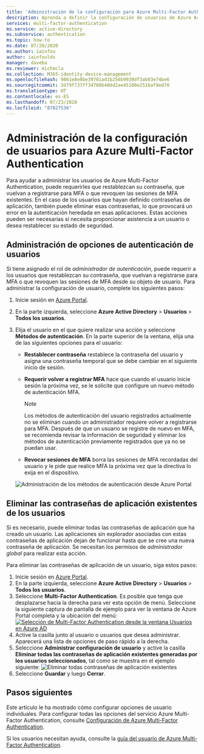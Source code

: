 ```yaml
---
title: 'Administración de la configuración para Azure Multi-Factor Authentication: Azure Active Directory'
description: Aprenda a definir la configuración de usuarios de Azure Active Directory para Azure Multi-Factor Authentication
services: multi-factor-authentication
ms.service: active-directory
ms.subservice: authentication
ms.topic: how-to
ms.date: 07/20/2020
ms.author: iainfou
author: iainfoulds
manager: daveba
ms.reviewer: michmcla
ms.collection: M365-identity-device-management
ms.openlocfilehash: 9861e8e8be39781ad1b256b9939df3ab03e74be6
ms.sourcegitcommit: 3d79f737ff34708b48dd2ae45100e2516af9ed78
ms.translationtype: HT
ms.contentlocale: es-ES
ms.lasthandoff: 07/23/2020
ms.locfileid: "87027536"
---
```

# <a name="manage-user-settings-for-azure-multi-factor-authentication"></a>Administración de la configuración de usuarios para Azure Multi-Factor Authentication

Para ayudar a administrar los usuarios de Azure Multi-Factor Authentication, puede requerirles que restablezcan su contraseña, que vuelvan a registrarse para MFA o que revoquen las sesiones de MFA existentes. En el caso de los usuarios que hayan definido contraseñas de aplicación, también puede eliminar esas contraseñas, lo que provocará un error en la autenticación heredada en esas aplicaciones. Estas acciones pueden ser necesarias si necesita proporcionar asistencia a un usuario o desea restablecer su estado de seguridad.

## <a name="manage-user-authentication-options"></a>Administración de opciones de autenticación de usuarios

Si tiene asignado el rol de *administrador de autenticación*, puede requerir a los usuarios que restablezcan su contraseña, que vuelvan a registrarse para MFA o que revoquen las sesiones de MFA desde su objeto de usuario. Para administrar la configuración de usuario, complete los siguientes pasos:

1. Inicie sesión en [Azure Portal](https://portal.azure.com).
1. En la parte izquierda, seleccione **Azure Active Directory** > **Usuarios** > **Todos los usuarios**.
1. Elija el usuario en el que quiere realizar una acción y seleccione **Métodos de autenticación**. En la parte superior de la ventana, elija una de las siguientes opciones para el usuario:
   - **Restablecer contraseña** restablece la contraseña del usuario y asigna una contraseña temporal que se debe cambiar en el siguiente inicio de sesión.
   - **Requerir volver a registrar MFA** hace que cuando el usuario inicie sesión la próxima vez, se le solicite que configure un nuevo método de autenticación MFA.
   
      > [!NOTE]
      > Los métodos de autenticación del usuario registrados actualmente no se eliminan cuando un administrador requiere volver a registrarse para MFA. Después de que un usuario se registre de nuevo en MFA, se recomienda revisar la información de seguridad y eliminar los métodos de autenticación previamente registrados que ya no se puedan usar.
   
   - **Revocar sesiones de MFA** borra las sesiones de MFA recordadas del usuario y le pide que realice MFA la próxima vez que la directiva lo exija en el dispositivo.

   ![Administración de los métodos de autenticación desde Azure Portal](./media/howto-mfa-userdevicesettings/manage-authentication-methods-in-azure.png)

## <a name="delete-users-existing-app-passwords"></a>Eliminar las contraseñas de aplicación existentes de los usuarios

Si es necesario, puede eliminar todas las contraseñas de aplicación que ha creado un usuario. Las aplicaciones sin explorador asociadas con estas contraseñas de aplicación dejan de funcionar hasta que se cree una nueva contraseña de aplicación. Se necesitan los permisos de *administrador global* para realizar esta acción.

Para eliminar las contraseñas de aplicación de un usuario, siga estos pasos:

1. Inicie sesión en [Azure Portal](https://portal.azure.com).
1. En la parte izquierda, seleccione **Azure Active Directory** > **Usuarios** > **Todos los usuarios**.
1. Seleccione **Multi-Factor Authentication**. Es posible que tenga que desplazarse hacia la derecha para ver esta opción de menú. Seleccione la siguiente captura de pantalla de ejemplo para ver la ventana de Azure Portal completa y la ubicación del menú: [![](media/howto-mfa-userstates/selectmfa-cropped.png "Selección de Multi-Factor Authentication desde la ventana Usuarios en Azure AD")](media/howto-mfa-userstates/selectmfa.png#lightbox)
1. Active la casilla junto al usuario o usuarios que desea administrar. Aparecerá una lista de opciones de paso rápido a la derecha.
1. Seleccione **Administrar configuración de usuario** y active la casilla **Eliminar todas las contraseñas de aplicación existentes generadas por los usuarios seleccionados**, tal como se muestra en el ejemplo siguiente: ![Eliminar todas contraseñas de aplicación existentes](./media/howto-mfa-userdevicesettings/deleteapppasswords.png)
1. Seleccione **Guardar** y luego **Cerrar**.

## <a name="next-steps"></a>Pasos siguientes

Este artículo le ha mostrado cómo configurar opciones de usuario individuales. Para configurar todas las opciones del servicio Azure Multi-Factor Authentication, consulte [Configuración de Azure Multi-Factor Authentication](howto-mfa-mfasettings.md).

Si los usuarios necesitan ayuda, consulte la [guía del usuario de Azure Multi-Factor Authentication](../user-help/multi-factor-authentication-end-user-first-time.md).
